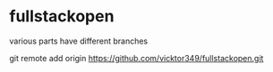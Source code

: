 ﻿# fullstackopen

various parts have different branches

git remote add origin https://github.com/vicktor349/fullstackopen.git
